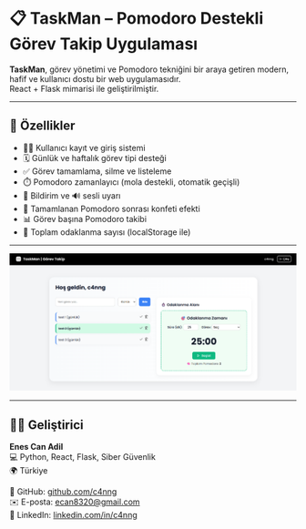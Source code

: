 # 📋 TaskMan – Pomodoro Destekli Görev Takip Uygulaması

**TaskMan**, görev yönetimi ve Pomodoro tekniğini bir araya getiren modern, hafif ve kullanıcı dostu bir web uygulamasıdır.  
React + Flask mimarisi ile geliştirilmiştir.

---

## 🚀 Özellikler

- 🧍‍♂️ Kullanıcı kayıt ve giriş sistemi
- 🗓️ Günlük ve haftalık görev tipi desteği
- ✅ Görev tamamlama, silme ve listeleme
- ⏱️ Pomodoro zamanlayıcı (mola destekli, otomatik geçişli)
- 🔔 Bildirim ve 🔊 sesli uyarı
- 🎉 Tamamlanan Pomodoro sonrası konfeti efekti
- 📊 Görev başına Pomodoro takibi
- 🧠 Toplam odaklanma sayısı (localStorage ile)
---

![Ekran Görüntüsü](./image.png)

---

## 👨‍💻 Geliştirici

**Enes Can Adil**  
💻 Python, React, Flask, Siber Güvenlik  
🌍 Türkiye

🔗 GitHub: [github.com/c4nng](https://github.com/c4nng)  
✉️ E-posta: ecan8320@gmail.com  
📌 LinkedIn: [linkedin.com/in/c4nng](https://linkedin.com/in/c4nng)
